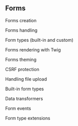 ## Forms

Forms creation

Forms handling

Form types (built-in and custom)

Forms rendering with Twig

Forms theming

CSRF protection

Handling file upload

Built-in form types

Data transformers

Form events

Form type extensions
